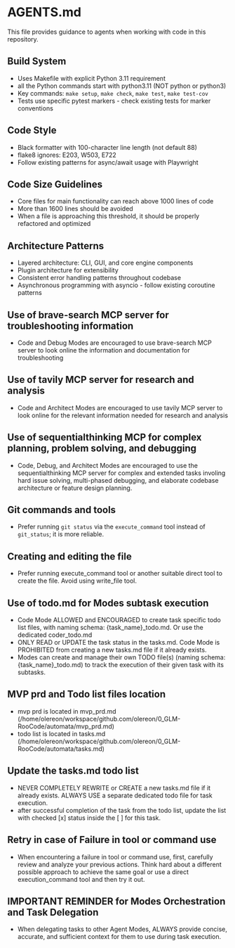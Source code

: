 # AGENTS.md

This file provides guidance to agents when working with code in this repository.

## Build System
- Uses Makefile with explicit Python 3.11 requirement
- all the Python commands start with python3.11 (NOT python or python3)
- Key commands: `make setup`, `make check`, `make test`, `make test-cov`
- Tests use specific pytest markers - check existing tests for marker conventions

## Code Style
- Black formatter with 100-character line length (not default 88)
- flake8 ignores: E203, W503, E722
- Follow existing patterns for async/await usage with Playwright

## Code Size Guidelines
- Core files for main functionality can reach above 1000 lines of code
- More than 1600 lines should be avoided
- When a file is approaching this threshold, it should be properly refactored and optimized

## Architecture Patterns
- Layered architecture: CLI, GUI, and core engine components
- Plugin architecture for extensibility
- Consistent error handling patterns throughout codebase
- Asynchronous programming with asyncio - follow existing coroutine patterns

## Use of brave-search MCP server for troubleshooting information
- Code and Debug Modes are encouraged to use brave-search MCP server to look online the information and documentation for troubleshooting

## Use of tavily MCP server for research and analysis
- Code and Architect Modes are encouraged to use tavily MCP server to look online for the relevant information needed for research and analysis 

## Use of sequentialthinking MCP for complex planning, problem solving, and debugging
- Code, Debug, and Architect Modes are encouraged to use the sequentialthinking MCP server for complex and extended tasks involing hard issue solving, multi-phased debugging, and elaborate codebase architecture or feature design planning.


## Git commands and tools
- Prefer running `git status` via the `execute_command` tool instead of `git_status`; it is more reliable.

## Creating and editing the file
- Prefer running execute_command tool or another suitable direct tool to create the file. Avoid using write_file tool. 

## Use of todo.md for Modes subtask execution
- Code Mode ALLOWED and ENCOURAGED to create task specific todo list files, with naming schema: {task_name}_todo.md. Or use the dedicated coder_todo.md
- ONLY READ or UPDATE the task status in the tasks.md. Code Mode is PROHIBITED from creating a new tasks.md file if it already exists.
- Modes can create and manage their own TODO file(s) (naming schema: {task_name}_todo.md) to track the execution of their given task with its subtasks. 

## MVP prd and Todo list files location
- mvp prd is located in mvp_prd.md (/home/olereon/workspace/github.com/olereon/0_GLM-RooCode/automata/mvp_prd.md)
- todo list is located in tasks.md (/home/olereon/workspace/github.com/olereon/0_GLM-RooCode/automata/tasks.md)

## Update the tasks.md todo list
- NEVER COMPLETELY REWRITE or CREATE a new tasks.md file if it already exists. ALWAYS USE a separate dedicated todo file for task execution.  
- after successful completion of the task from the todo list, update the list with checked [x] status inside the [ ] for this task.

## Retry in case of Failure in tool or command use
- When encountering a failure in tool or command use, first, carefully review and analyze your previous actions.
  Think hard about a different possible approach to achieve the same goal or use a direct execution_command tool and then try it out. 

## IMPORTANT REMINDER for Modes Orchestration and Task Delegation

- When delegating tasks to other Agent Modes, ALWAYS provide concise, accurate, and sufficient context for them to use during task execution.